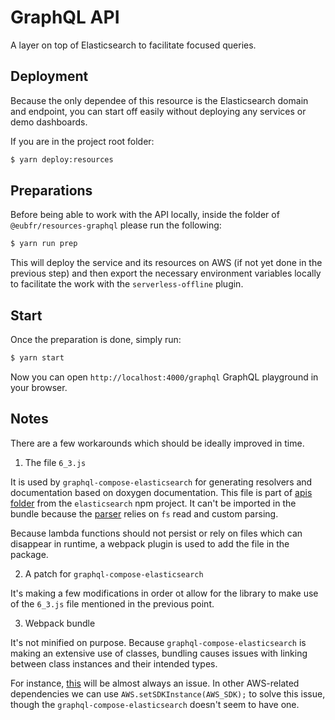 # GraphQL API

A layer on top of Elasticsearch to facilitate focused queries.

## Deployment

Because the only dependee of this resource is the Elasticsearch domain and endpoint, you can start off easily without deploying any services or demo dashboards.

If you are in the project root folder:

```sh
$ yarn deploy:resources
```

## Preparations

Before being able to work with the API locally, inside the folder of `@eubfr/resources-graphql` please run the following:

```sh
$ yarn run prep
```

This will deploy the service and its resources on AWS (if not yet done in the previous step) and then export the necessary environment variables locally to facilitate the work with the `serverless-offline` plugin.

## Start

Once the preparation is done, simply run:

```sh
$ yarn start
```

Now you can open `http://localhost:4000/graphql` GraphQL playground in your browser.

## Notes

There are a few workarounds which should be ideally improved in time.

1. The file `6_3.js`

It is used by `graphql-compose-elasticsearch` for generating resolvers and documentation based on doxygen documentation. This file is part of [apis folder](https://github.com/elastic/elasticsearch-js/tree/master/src/lib/apis) from the `elasticsearch` npm project. It can't be imported in the bundle because the [parser](https://github.com/graphql-compose/graphql-compose-elasticsearch/blob/master/src/ElasticApiParser.js#L72) relies on `fs` read and custom parsing.

Because lambda functions should not persist or rely on files which can disappear in runtime, a webpack plugin is used to add the file in the package.

2. A patch for `graphql-compose-elasticsearch`

It's making a few modifications in order ot allow for the library to make use of the `6_3.js` file mentioned in the previous point.

3. Webpack bundle

It's not minified on purpose. Because `graphql-compose-elasticsearch` is making an extensive use of classes, bundling causes issues with linking between class instances and their intended types.

For instance, [this](https://github.com/graphql-compose/graphql-compose-elasticsearch/blob/master/src/resolvers/search.js#L29) will be almost always an issue. In other AWS-related dependencies we can use `AWS.setSDKInstance(AWS_SDK);` to solve this issue, though the `graphql-compose-elasticsearch` doesn't seem to have one.
